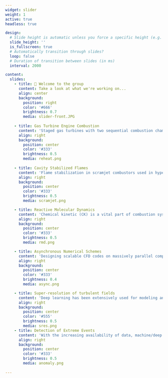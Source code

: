 ```yaml
---
widget: slider
weight: 1
active: true
headless: true

design:
  # Slide height is automatic unless you force a specific height (e.g. '400px')
  slide_height: ''
  is_fullscreen: true
  # Automatically transition through slides?
  loop: false
  # Duration of transition between slides (in ms)
  interval: 2000

content:
  slides:
    - title: 👋 Welcome to the group
      content: Take a look at what we're working on...
      align: center
      background:
        position: right
        color: '#666'
        brightness: 0.7
        media: slider-front.JPG
    
    - title: Gas Turbine Engine Combustion
      content: 'Staged gas turbines with two sequential combustion chambers are being developed for power generation for their ability to achieve low emissions within a wide operational range while conserving high thermal efficiency. A particular implementation of the sequential combustion concept is characterized by a reheat combustion stage downstream of a first premixed-type combustor. Hot exhaust gases from the first stage are mixed with fuel in a mixing section, which provides the inlet conditions for the second-stage reheat combustor. Direct numerical simulations (DNS) of flame stabilization regimes in the reheat burner, i.e. the combustor including the mixing section (duct-in-a-duct), at idealized conditions are performed using a detailed hydrogen-air mechanism. In particular, this project investigates the role of autoignition in flame stabilization under different stratified conditions of fuel-oxidizer mixture at the inlet. Results from the simulations show that the combustion occurs both due to auto-ignition as well as flame propagation. The auto-ignition mode occurs at and around the centerline of the combustor while flame propagation is stabilized at the recirculation zones near the corners. A typical realization of the flow field is shown in the figure. Chemical explosive mode analysis has been employed to quantify the contribution of auto-ignition to the combustion rate relative to flame propagation. The insights from this project are being used by Ansaldo Energia (a major gas turbine company), for the design their next generation gas turbine combustor.'
      align: right
      background:
        position: center
        color: '#333'
        brightness: 0.5
        media: reheat.png
    
    - title: Cavity Stabilized Flames
      content: 'Flame stabilization in scramjet combustors used in hypersonic flight is a challenge. At the relevant flight conditions that result in short residence times of the order of 0.1 ms, flame stabilization is often achieved using a cavity flame holder that recirculates hot products of combustion including radicals. In this study, we use massively parallel direct numerical simulations (DNS) to understand the stabilization of a lean ethylene-air premixed flame in the shear layer above a rectangular cavity and the interactions between the flame and the shear layer vorticity. We found that the flame stabilization is significantly affected by the shear flow dynamics between the main flow and the cavity flow, while the recirculation flow pattern within the cavity is dictated by its aspect ratio. Results also show that the recirculation zone transports necessary hot radicals such as OH from the downstream region to the stabilization point. The vorticity which is present mainly on the reactant side of the flame near the stabilization point, gets advected into the products downstream. This leads to an enhanced heat transfer from the flame to the wall, and affects the CO and OH oxidation. The finding suggests that a better cooling system needs to be provided in the design of a scramjet combustor to prevent thermal damages. The data from these simulations will be used to develop reduced order models necessary for engineering simulations. These insights are applicable to cavity-stabilized configurations for gas turbines as well'
      align: right
      background:
        position: center
        color: '#333'
        brightness: 0.5
        media: scramjet.png

    - title: Reactive Molecular Dynamics
      content: 'Chemical kinetic (CK) is a vital part of combustion system modeling. It provides reaction mechanisms and rate constants extracted from theoretical approaches. However, CK models are only valid in a specific range of temperatures and pressures and eventually fail at extreme conditions. Reactive molecular dynamics (MD) can incorporate the complexities at extreme conditions and provide the entire mechanism as well as the parameterization required for the combustion systems. MD is often performed at two levels: reaxff-based MD (RMD) and ab-initio MD (DFT-MD). RMD has lower compute costs, but it is less accurate than DFT-MD. We perform CK modeling of the hydrogen-oxygen system using RMD and DFT-MD to extract the complete reaction mechanism and the statistically computed rate constants from atomistic simulations. Arrhenius parameters are then fitted for each elementary reaction using the computed kinetic rates at different temperatures, and a detailed CK model is generated for hydrogen oxidation. The parametrization obtained from both the MD approaches are evaluated by computing the flame speed of a one-dimensional premixed in continuum scale simulations and compared against standard results, showing good agreement.'
      align: right
      background:
        position: center
        color: '#333'
        brightness: 0.5
        media: rmd.png

    - title: Asynchronous Numerical Schemes
      content: 'Designing scalable CFD codes on massively parallel computers is a challenge. This is mainly due to the large number of communications between processing elements (PEs) and their synchronization, leading to idling of PEs. Indeed, communication will likely be the bottleneck in the scalability of codes on Exascale machines. Our recent work on asynchronous computing for PDEs based on finite-differences has shown that it is possible to relax synchronization between PEs at a mathematical level. Computations then proceed regardless of the status of communication, reducing the idle time of PEs and improving the scalability. However, accuracy of the schemes is greatly affected. We have proposed asynchrony-tolerant (AT) schemes to address this issue. In this work, we study the effect of asynchrony on the solution of fluid flow problems using standard and AT schemes. We show that asynchrony creates additional scales with low energy content. The specific wavenumbers affected can be shown to be due to two distinct effects: the randomness in the arrival of messages and the corresponding switching between schemes. Understanding these errors allow us to effectively control them, rendering the method’s feasibility in solving turbulent flows at realistic conditions on future computing systems.'
      align: right
      background:
        position: center
        color: '#333'
        brightness: 0.4
        media: async.png

    - title: Super-resolution of turbulent fields
      content: 'Deep learning has been extensively used for modeling and analyzing fluid turbulence. One such application is the use of super-resolution (SR) algorithms to reconstruct small-scale structures from large-scale ones for turbulent flows. However, current SR algorithms require high-resolution reference data for training, which is not practical for most fluid flow scenarios. To address this issue, a physics-guided model has been developed using generative adversarial networks to reconstruct small-scale structures relevant to homogeneous isotropic turbulence. The quality of the reconstruction was assessed using spectra, structure functions, and probability density functions of velocity components and a passive scalar. The results showed that the outputs were in statistical agreement with the ground truth, which was excluded from the training, and that the trained network generalized well across Reynolds numbers. This work lays the foundation for reconstructing small-scale structures from large-eddy simulation data without the need for high-resolution reference data.'
      align: right
      background:
        position: center
        color: '#555'
        brightness: 0.5
        media: sres.png
    - title: Detection of Extreme Events
      content: 'With the increasing availability of data, machine/deep learning methods are becoming an important tool for modeling, analysis and prediction of several phenomena. In this work, we develop a new anomaly detection method to identify anomalous/extreme events in scientific phenomena, which are often described by multi-scale, multi-variate, smoothly varying data. The method leverages the statistical signature of anomalies hidden in the higher order statistical moments. For multi-variate data, this translates to an examination of the higher order joint moments and their association with anomalies or extreme events. Specifically, we use the direction of the principal vectors obtained from the decomposition of the fourth order joint moment tensor, in characterizing the occurrence of anomalous events. We use this method to identify the inception of auto-ignition kernels in turbulent premixed combustion and the extreme intermittent events in isotropic turbulence.'
      align: right
      background:
        position: center
        color: '#333'
        brightness: 0.5
        media: anomaly.png
      
---
```

